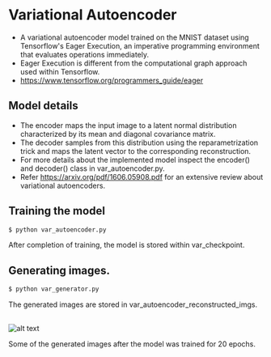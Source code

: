 # Variational Autoencoder  
  - A variational autoencoder model trained on the MNIST dataset using Tensorflow's Eager Execution, an imperative programming environment that evaluates operations immediately.
  - Eager Execution is different from the computational graph approach used within Tensorflow.  
  - https://www.tensorflow.org/programmers_guide/eager

## Model details
 - The encoder maps the input image to a latent normal distribution characterized by its mean and diagonal covariance matrix.
 - The decoder samples from this distribution using the reparametrization trick and maps the latent vector to the corresponding reconstruction.
 - For more details about the implemented model inspect the encoder() and decoder() class in var_autoencoder.py. 
 - Refer https://arxiv.org/pdf/1606.05908.pdf for an extensive review about variational autoencoders. 
## Training the model
```sh
$ python var_autoencoder.py
```
After completion of training, the model is stored within var_checkpoint. 

## Generating images.
```sh
$ python var_generator.py
```
The generated images are stored in var_autoencoder_reconstructed_imgs.  
## ##
![alt text](https://github.com/kevinjoseph1995/variational-autoencoder-Eager-Execution/blob/master/generated_images.png)

Some of the generated images after the model was trained for 20 epochs.
